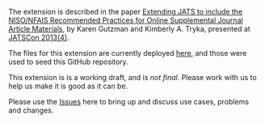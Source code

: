 The extension is described in the paper [Extending JATS to include the NISO/NFAIS
Recommended Practices for Online Supplemental Journal Article
Materials](http://www.ncbi.nlm.nih.gov/books/NBK159734/), by Karen Gutzman and Kimberly A. Tryka,
presented at [JATSCon
2013(4)](http://jats.nlm.nih.gov/jats-con/2013/schedule2013.html).

The files for this extension are currently deployed [here](http://dtd.nlm.nih.gov/ncbi/supmatext/),
and those were used to seed this GitHub repository.

This extension is is a working draft, and is *not final*.  Please work with us to help us make it is good as it can be.

Please use the [Issues](https://github.com/Klortho/jats-supmat/issues) here to bring up and
discuss use cases, problems and changes.

